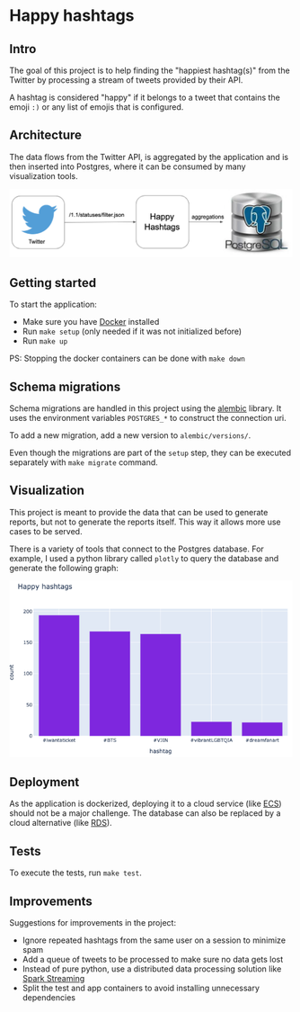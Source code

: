 # Happy hashtags

## Intro

The goal of this project is to help finding the "happiest hashtag(s)" from the Twitter by processing a stream of tweets provided by their API.

A hashtag is considered "happy" if it belongs to a tweet that contains the emoji `:)` or any list of emojis that is configured.

## Architecture

The data flows from the Twitter API, is aggregated by the application and is then inserted into Postgres, where it can be consumed by many visualization tools.

![Data flow](docs/resources/data_flow.png)

## Getting started

To start the application:

- Make sure you have [Docker](http://docker.com/) installed
- Run `make setup` (only needed if it was not initialized before)
- Run `make up`

PS: Stopping the docker containers can be done with `make down`

## Schema migrations

Schema migrations are handled in this project using the [alembic](https://alembic.sqlalchemy.org/en/latest/) library.
It uses the environment variables `POSTGRES_*` to construct the connection uri.

To add a new migration, add a new version to `alembic/versions/`.

Even though the migrations are part of the `setup` step, they can be executed separately with `make migrate` command.

## Visualization

This project is meant to provide the data that can be used to generate reports, but not to generate the reports itself. This way it allows more use cases to be served.

There is a variety of tools that connect to the Postgres database.
For example, I used a python library called `plotly` to query the database and generate the following graph:

![Plotly](docs/resources/plotly.png)

## Deployment

As the application is dockerized, deploying it to a cloud service (like [ECS](https://aws.amazon.com/ecs/)) should not be a major challenge. The database can also be replaced by a cloud alternative (like [RDS](https://aws.amazon.com/rds/)).

## Tests

To execute the tests, run `make test`.

## Improvements

Suggestions for improvements in the project:

- Ignore repeated hashtags from the same user on a session to minimize spam
- Add a queue of tweets to be processed to make sure no data gets lost
- Instead of pure python, use a distributed data processing solution like [Spark Streaming](https://spark.apache.org/streaming/)
- Split the test and app containers to avoid installing unnecessary dependencies
